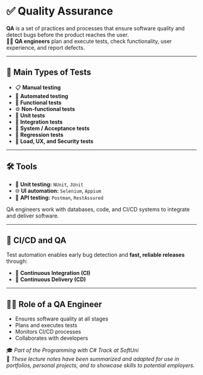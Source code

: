 # ✅ Quality Assurance

**QA** is a set of practices and processes that ensure software quality and detect bugs before the product reaches the user.  
👩‍💻 **QA engineers** plan and execute tests, check functionality, user experience, and report defects.

---

## 🧪 Main Types of Tests

- 📋 **Manual testing**  
- 🤖 **Automated testing**  
- 🔲 **Functional tests**  
- ⚙️ **Non-functional tests**  
- 🧪 **Unit tests**  
- 🔗 **Integration tests**  
- 🧷 **System / Acceptance tests**  
- 🔁 **Regression tests**  
- 🔄 **Load, UX, and Security tests**

---

## 🛠 Tools

- 🧪 **Unit testing:** `NUnit`, `JUnit`  
- 🌐 **UI automation:** `Selenium`, `Appium`  
- 📡 **API testing:** `Postman`, `RestAssured`

QA engineers work with databases, code, and CI/CD systems to integrate and deliver software.

---

## 🔁 CI/CD and QA

Test automation enables early bug detection and **fast, reliable releases** through:  
- 🔹 **Continuous Integration (CI)**  
- 🔹 **Continuous Delivery (CD)**

---

## 👩‍💻 Role of a QA Engineer

- Ensures software quality at all stages  
- Plans and executes tests  
- Monitors CI/CD processes  
- Collaborates with developers  

🎓 _Part of the Programming with C# Track at SoftUni_  
📝 _These lecture notes have been summarized and adapted for use in portfolios, personal projects, and to showcase skills to potential employers._
